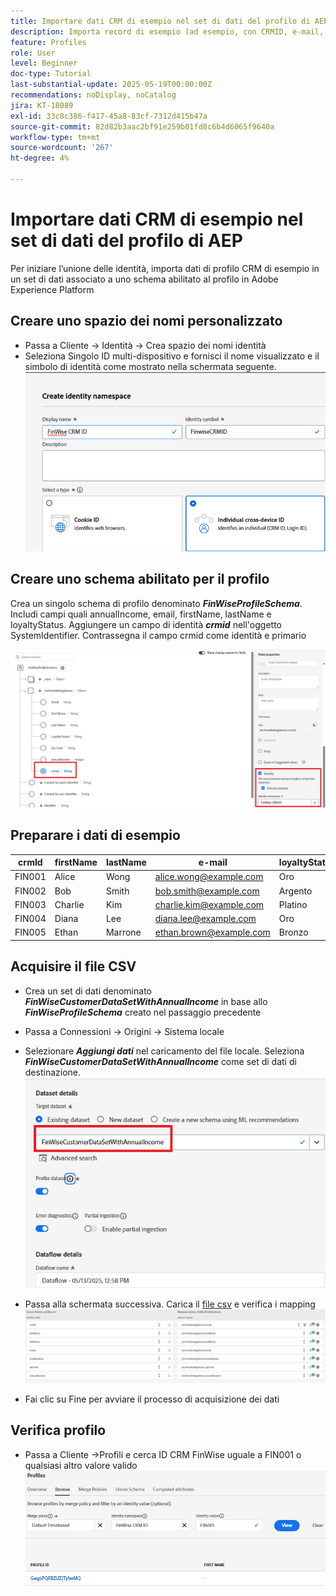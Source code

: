 ```yaml
---
title: Importare dati CRM di esempio nel set di dati del profilo di AEP
description: Importa record di esempio (ad esempio, con CRMID, e-mail, entrate, codice postale) per convalidare se AEP può unire correttamente tali profili con visitatori web anonimi in base a identificatori condivisi come ECID.
feature: Profiles
role: User
level: Beginner
doc-type: Tutorial
last-substantial-update: 2025-05-19T00:00:00Z
recommendations: noDisplay, noCatalog
jira: KT-18089
exl-id: 33c8c386-f417-45a8-83cf-7312d415b47a
source-git-commit: 82d82b3aac2bf91e259b01fd8c6b4d6065f9640a
workflow-type: tm+mt
source-wordcount: '267'
ht-degree: 4%

---
```


# Importare dati CRM di esempio nel set di dati del profilo di AEP

Per iniziare l’unione delle identità, importa dati di profilo CRM di esempio in un set di dati associato a uno schema abilitato al profilo in Adobe Experience Platform

## Creare uno spazio dei nomi personalizzato

* Passa a Cliente -> Identità -> Crea spazio dei nomi identità
* Seleziona Singolo ID multi-dispositivo e fornisci il nome visualizzato e il simbolo di identità come mostrato nella schermata seguente.
  ![spazio dei nomi personalizzato](assets/custom-namespace.png)

## Creare uno schema abilitato per il profilo

Crea un singolo schema di profilo denominato **_FinWiseProfileSchema_**. Includi campi quali annualIncome, email, firstName, lastName e loyaltyStatus.
Aggiungere un campo di identità **_crmid_** nell&#39;oggetto SystemIdentifier. Contrassegna il campo crmid come identità e primario


![schema-profilo](assets/finwise-profile-schema.png)

## Preparare i dati di esempio

| crmId | firstName | lastName | e-mail | loyaltyStatus | zipCode | annualIncome |
|--------|-----------|----------|-------------------------|---------------|---------|--------------|
| FIN001 | Alice | Wong | alice.wong@example.com | Oro | 92128 | 120000 |
| FIN002 | Bob | Smith | bob.smith@example.com | Argento | 92126 | 85000 |
| FIN003 | Charlie | Kim | charlie.kim@example.com | Platino | 60614 | 175000 |
| FIN004 | Diana | Lee | diana.lee@example.com | Oro | 30303 | 98000 |
| FIN005 | Ethan | Marrone | ethan.brown@example.com | Bronzo | 75201 | 60000 |

## Acquisire il file CSV

* Crea un set di dati denominato **_FinWiseCustomerDataSetWithAnnualIncome_** in base allo **_FinWiseProfileSchema_** creato nel passaggio precedente

* Passa a Connessioni -> Origini -> Sistema locale
* Selezionare **_Aggiungi dati_** nel caricamento del file locale. Seleziona _**FinWiseCustomerDataSetWithAnnualIncome**_ come set di dati di destinazione.
  ![ingest-csv](assets/ingest-csv-into-dataset.png)
* Passa alla schermata successiva. Carica il [file csv](assets/finwise_profiles.csv) e verifica i mapping
  ![mappature](assets/mappings.png)

* Fai clic su Fine per avviare il processo di acquisizione dei dati

## Verifica profilo

* Passa a Cliente ->Profili e cerca ID CRM FinWise uguale a FIN001 o qualsiasi altro valore valido
  ![profilo di verifica](assets/verify-profiles.png)
